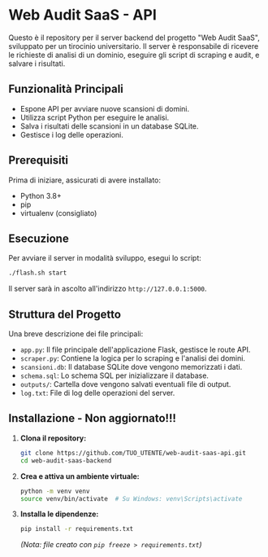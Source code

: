 # Web Audit SaaS - API

Questo è il repository per il server backend del progetto "Web Audit SaaS", sviluppato per un tirocinio universitario. Il server è responsabile di ricevere le richieste di analisi di un dominio, eseguire gli script di scraping e audit, e salvare i risultati.

## Funzionalità Principali

- Espone API per avviare nuove scansioni di domini.
- Utilizza script Python per eseguire le analisi.
- Salva i risultati delle scansioni in un database SQLite.
- Gestisce i log delle operazioni.

## Prerequisiti

Prima di iniziare, assicurati di avere installato:

- Python 3.8+
- pip
- virtualenv (consigliato)

## Esecuzione

Per avviare il server in modalità sviluppo, esegui lo script:

```bash
./flash.sh start
```

Il server sarà in ascolto all'indirizzo `http://127.0.0.1:5000`.

## Struttura del Progetto

Una breve descrizione dei file principali:

- `app.py`: Il file principale dell'applicazione Flask, gestisce le route API.
- `scraper.py`: Contiene la logica per lo scraping e l'analisi dei domini.
- `scansioni.db`: Il database SQLite dove vengono memorizzati i dati.
- `schema.sql`: Lo schema SQL per inizializzare il database.
- `outputs/`: Cartella dove vengono salvati eventuali file di output.
- `log.txt`: File di log delle operazioni del server.

## Installazione - Non aggiornato!!!

1.  **Clona il repository:**

    ```bash
    git clone https://github.com/TUO_UTENTE/web-audit-saas-api.git
    cd web-audit-saas-backend
    ```

2.  **Crea e attiva un ambiente virtuale:**

    ```bash
    python -m venv venv
    source venv/bin/activate  # Su Windows: venv\Scripts\activate
    ```

3.  **Installa le dipendenze:**

    ```bash
    pip install -r requirements.txt
    ```

    _(Nota: file creato con `pip freeze > requirements.txt`)_

<!-- 4.  **Inizializza il database:**
    ```bash
    # Istruzioni per creare il db usando schema.sql
    # Esempio: sqlite3 scansioni.db < schema.sql
    ``` -->
